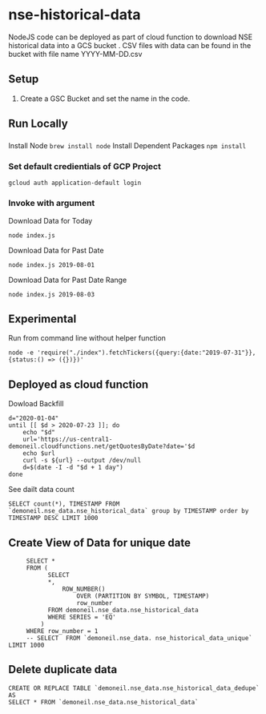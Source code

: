 # nse-historical-data

NodeJS code can be deployed as part of cloud function to download NSE historical data into a GCS bucket . CSV files with data can be found in the bucket with file name YYYY-MM-DD.csv

## Setup

1. Create a GSC Bucket and set the name in the code.

## Run Locally 

###
Install Node 
``` brew install node ```
Install Dependent Packages
``` npm install ```

### Set default credientials of GCP Project 
```
gcloud auth application-default login
```
### Invoke with argument 

Download Data for Today 
```
node index.js 
```

Download Data for Past Date
```
node index.js 2019-08-01
```

Download Data for Past Date Range
```
node index.js 2019-08-03
```

## Experimental 
Run from command line without helper function 
```
node -e 'require("./index").fetchTickers({query:{date:"2019-07-31"}},{status:() => ({})})'
```

## Deployed as cloud function 

Dowload Backfill
```
d="2020-01-04"
until [[ $d > 2020-07-23 ]]; do 
    echo "$d"
    url='https://us-central1-demoneil.cloudfunctions.net/getQuotesByDate?date='$d
    echo $url
    curl -s ${url} --output /dev/null 
    d=$(date -I -d "$d + 1 day")
done

```

See dailt data count 

```
SELECT count(*), TIMESTAMP FROM `demoneil.nse_data.nse_historical_data` group by TIMESTAMP order by TIMESTAMP DESC LIMIT 1000
```

## Create View of Data for unique date
```
     SELECT *
     FROM (
           SELECT
           *,
               ROW_NUMBER()
                   OVER (PARTITION BY SYMBOL, TIMESTAMP)
                   row_number
           FROM demoneil.nse_data.nse_historical_data
           WHERE SERIES = 'EQ'
         )
     WHERE row_number = 1
     -- SELECT  FROM `demoneil.nse_data. nse_historical_data_unique` LIMIT 1000
```


## Delete duplicate data
```
CREATE OR REPLACE TABLE `demoneil.nse_data.nse_historical_data_dedupe`
AS
SELECT * FROM `demoneil.nse_data.nse_historical_data`
```
